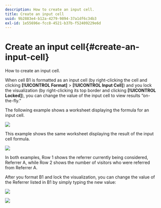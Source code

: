 ```yaml
---
description: How to create an input cell.
title: Create an input cell
uuid: 9b2883e4-b12a-4279-9894-37a1df6c34b3
exl-id: 1e55696e-fcc8-4521-b37b-f52409229e6d
---
```

# Create an input cell{#create-an-input-cell}

How to create an input cell.

When cell B1 is formatted as an input cell (by right-clicking the cell and clicking **[!UICONTROL Format]** > **[!UICONTROL Input Cell]**) and you lock the visualization (by right-clicking its top border and clicking **[!UICONTROL Locked]**), you can change the value of the input cell to view results “on-the-fly.”

The following example shows a worksheet displaying the formula for an input cell.

![](assets/vis_Worksheet_InputCell_formula.png)

This example shows the same worksheet displaying the result of the input cell formula.

![](assets/vis_Worksheet_InputCell.png)

In both examples, Row 1 shows the referrer currently being considered, Referrer A, while Row 2 shows the number of visitors who were referred from Referrer A.

After you format B1 and lock the visualization, you can change the value of the Referrer listed in B1 by simply typing the new value:

![](assets/vis_Worksheet_InputCell_locked.png)

![](assets/vis_Worksheet_InputCell_locked_changed.png)
